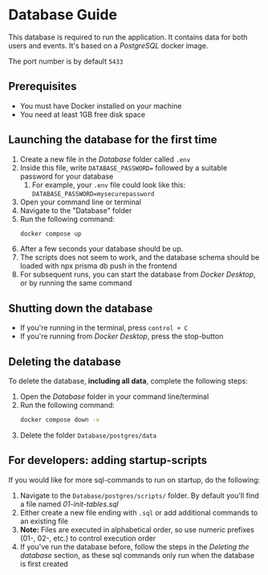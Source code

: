 # Database Guide

This database is required to run the application. It contains data for both users and events. It's based on a _PostgreSQL_ docker image.

The port number is by default `5433`

## Prerequisites

- You must have Docker installed on your machine
- You need at least 1GB free disk space

## Launching the database for the first time

1. Create a new file in the _Database_ folder called `.env`
1. Inside this file, write `DATABASE_PASSWORD=` followed by a suitable password for your database
   1. For example, your `.env` file could look like this: `DATABASE_PASSWORD=mysecurepassword`
1. Open your command line or terminal
1. Navigate to the "Database" folder
1. Run the following command:
   ```bash
   docker compose up
   ```
1. After a few seconds your database should be up.
1. The scripts does not seem to work, and the database schema should be loaded with npx prisma db push in the frontend
1. For subsequent runs, you can start the database from _Docker Desktop_, or by running the same command

## Shutting down the database

- If you're running in the terminal, press `control + C`
- If you're running from _Docker Desktop_, press the stop-button

## Deleting the database

To delete the database, **including all data**, complete the following steps:

1. Open the _Database_ folder in your command line/terminal
1. Run the following command:
   ```bash
   docker compose down -v
   ```
1. Delete the folder `Database/postgres/data`

## For developers: adding startup-scripts

If you would like for more sql-commands to run on startup, do the following:

1. Navigate to the `Database/postgres/scripts/` folder. By default you'll find a file named _01-init-tables.sql_
1. Either create a new file ending with `.sql` or add additional commands to an existing file
1. **Note:** Files are executed in alphabetical order, so use numeric prefixes (01-, 02-, etc.) to control execution order
1. If you've run the database before, follow the steps in the _Deleting the database_ section, as these sql commands only run when the database is first created
